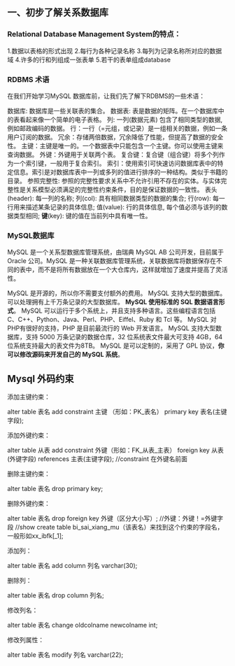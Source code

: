 ## 一、初步了解关系数据库

### Relational Database Management System的特点：

1.数据以表格的形式出现
2.每行为各种记录名称
3.每列为记录名称所对应的数据域
4.许多的行和列组成一张表单
5.若干的表单组成database

### RDBMS 术语
在我们开始学习MySQL 数据库前，让我们先了解下RDBMS的一些术语：

数据库: 数据库是一些关联表的集合。
数据表: 表是数据的矩阵。在一个数据库中的表看起来像一个简单的电子表格。
列: 一列(数据元素) 包含了相同类型的数据, 例如邮政编码的数据。
行：一行（=元组，或记录）是一组相关的数据，例如一条用户订阅的数据。
冗余：存储两倍数据，冗余降低了性能，但提高了数据的安全性。
主键：主键是唯一的。一个数据表中只能包含一个主键。你可以使用主键来查询数据。
外键：外键用于关联两个表。
复合键：复合键（组合键）将多个列作为一个索引键，一般用于复合索引。
索引：使用索引可快速访问数据库表中的特定信息。索引是对数据库表中一列或多列的值进行排序的一种结构。类似于书籍的目录。
参照完整性: 参照的完整性要求关系中不允许引用不存在的实体。与实体完整性是关系模型必须满足的完整性约束条件，目的是保证数据的一致性。
表头(header): 每一列的名称;
列(col): 具有相同数据类型的数据的集合;
行(row): 每一行用来描述某条记录的具体信息;
值(value): 行的具体信息, 每个值必须与该列的数据类型相同;
**键**(key): 键的值在当前列中具有唯一性。

### MySQL数据库

MySQL 是一个关系型数据库管理系统，由瑞典 MySQL AB 公司开发，目前属于 Oracle 公司。MySQL 是一种关联数据库管理系统，关联数据库将数据保存在不同的表中，而不是将所有数据放在一个大仓库内，这样就增加了速度并提高了灵活性。

MySQL 是开源的，所以你不需要支付额外的费用。
MySQL 支持大型的数据库。可以处理拥有上千万条记录的大型数据库。
**MySQL 使用标准的 SQL 数据语言形式**。
MySQL 可以运行于多个系统上，并且支持多种语言。这些编程语言包括 C、C++、Python、Java、Perl、PHP、Eiffel、Ruby 和 Tcl 等。
MySQL 对PHP有很好的支持，PHP 是目前最流行的 Web 开发语言。
MySQL 支持大型数据库，支持 5000 万条记录的数据仓库，32 位系统表文件最大可支持 4GB，64 位系统支持最大的表文件为8TB。
MySQL 是可以定制的，采用了 GPL 协议，**你可以修改源码来开发自己的 MySQL 系统**。


## Mysql 外码约束
添加主键约束：

alter table 表名 add constraint 主键 （形如：PK_表名） primary key 表名(主键字段);

添加外键约束：

alter table 从表 add constraint 外键（形如：FK_从表_主表） foreign key 从表(外键字段) references 主表(主键字段);
//constraint 在外键名前面


删除主键约束：

alter table 表名 drop primary key;

删除外键约束：

alter table 表名 drop foreign key 外键（区分大小写）;
//外键：外键！=外键字段
//show create table bi_sai_xiang_mu（该表名）来找到这个约束的字段名，一般形如xx_ibfk[_1];

添加列：

alter table 表名 add column 列名 varchar(30);

删除列：

alter table 表名 drop column 列名;

修改列名：

alter table 表名 change oldcolname newcolname int;

修改列属性：

alter table 表名 modify 列名 varchar(22);
